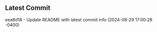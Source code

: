 
## Latest Commit
eea8d18 - Update README with latest commit info (2024-08-29 17:00:28 -0400) <Yunxi-Zhou>
